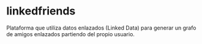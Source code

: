 linkedfriends
=============

Plataforma que utiliza datos enlazados (Linked Data) para generar un grafo de amigos enlazados partiendo del propio usuario.
